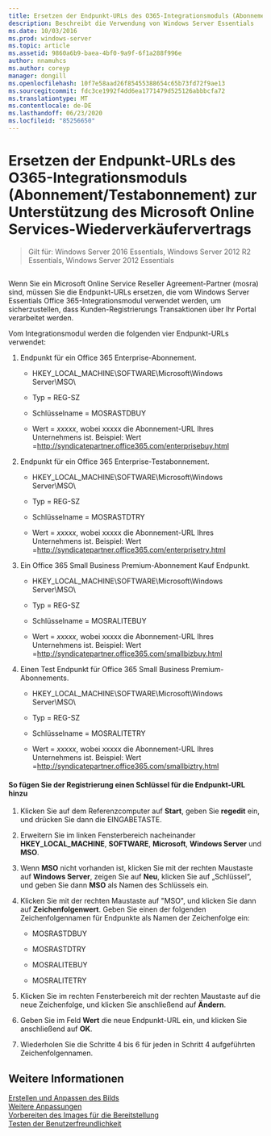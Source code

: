```yaml
---
title: Ersetzen der Endpunkt-URLs des O365-Integrationsmoduls (Abonnement/Testabonnement) zur Unterstützung des Microsoft Online Services-Wiederverkäufervertrags
description: Beschreibt die Verwendung von Windows Server Essentials
ms.date: 10/03/2016
ms.prod: windows-server
ms.topic: article
ms.assetid: 9860a6b9-baea-4bf0-9a9f-6f1a288f996e
author: nnamuhcs
ms.author: coreyp
manager: dongill
ms.openlocfilehash: 10f7e58aad26f85455388654c65b73fd72f9ae13
ms.sourcegitcommit: fdc3ce1992f4dd6ea1771479d525126abbbcfa72
ms.translationtype: MT
ms.contentlocale: de-DE
ms.lasthandoff: 06/23/2020
ms.locfileid: "85256650"
---
```

# <a name="replace-o365-integration-module-buy-try-endpoint-url-in-support-of-microsoft-online-service-reseller-agreement"></a>Ersetzen der Endpunkt-URLs des O365-Integrationsmoduls (Abonnement/Testabonnement) zur Unterstützung des Microsoft Online Services-Wiederverkäufervertrags

>Gilt für: Windows Server 2016 Essentials, Windows Server 2012 R2 Essentials, Windows Server 2012 Essentials

##  <a name="BKMK_O365"></a>   
 Wenn Sie ein Microsoft Online Service Reseller Agreement-Partner (mosra) sind, müssen Sie die Endpunkt-URLs ersetzen, die vom Windows Server Essentials Office 365-Integrationsmodul verwendet werden, um sicherzustellen, dass Kunden-Registrierungs Transaktionen über Ihr Portal verarbeitet werden.  
  
 Vom Integrationsmodul werden die folgenden vier Endpunkt-URLs verwendet:  
  
1.  Endpunkt für ein Office 365 Enterprise-Abonnement.  
  
    -   HKEY_LOCAL_MACHINE\SOFTWARE\Microsoft\Windows Server\MSO\  
  
    -   Typ = REG-SZ  
  
    -   Schlüsselname = MOSRASTDBUY  
  
    -   Wert = *xxxxx*, wobei xxxxx die Abonnement-URL Ihres Unternehmens ist. Beispiel: Wert =http://syndicatepartner.office365.com/enterprisebuy.html  
  
2.  Endpunkt für ein Office 365 Enterprise-Testabonnement.  
  
    -   HKEY_LOCAL_MACHINE\SOFTWARE\Microsoft\Windows Server\MSO\  
  
    -   Typ = REG-SZ  
  
    -   Schlüsselname = MOSRASTDTRY  
  
    -   Wert = *xxxxx*, wobei xxxxx die Abonnement-URL Ihres Unternehmens ist. Beispiel: Wert =http://syndicatepartner.office365.com/enterprisetry.html  
  
3.  Ein Office 365 Small Business Premium-Abonnement Kauf Endpunkt.  
  
    -   HKEY_LOCAL_MACHINE\SOFTWARE\Microsoft\Windows Server\MSO\  
  
    -   Typ = REG-SZ  
  
    -   Schlüsselname = MOSRALITEBUY  
  
    -   Wert = *xxxxx*, wobei xxxxx die Abonnement-URL Ihres Unternehmens ist. Beispiel: Wert =http://syndicatepartner.office365.com/smallbizbuy.html  
  
4.  Einen Test Endpunkt für Office 365 Small Business Premium-Abonnements.  
  
    -   HKEY_LOCAL_MACHINE\SOFTWARE\Microsoft\Windows Server\MSO\  
  
    -   Typ = REG-SZ  
  
    -   Schlüsselname = MOSRALITETRY  
  
    -   Wert = *xxxxx*, wobei xxxxx die Abonnement-URL Ihres Unternehmens ist. Beispiel: Wert =http://syndicatepartner.office365.com/smallbiztry.html  
  
#### <a name="to-add-an-endpoint-url-key-to-the-registry"></a>So fügen Sie der Registrierung einen Schlüssel für die Endpunkt-URL hinzu  
  
1.  Klicken Sie auf dem Referenzcomputer auf **Start**, geben Sie **regedit** ein, und drücken Sie dann die EINGABETASTE.  
  
2.  Erweitern Sie im linken Fensterbereich nacheinander **HKEY_LOCAL_MACHINE**, **SOFTWARE**, **Microsoft**, **Windows Server** und **MSO**.  
  
3.  Wenn **MSO** nicht vorhanden ist, klicken Sie mit der rechten Maustaste auf **Windows Server**, zeigen Sie auf **Neu**, klicken Sie auf „Schlüssel“, und geben Sie dann **MSO** als Namen des Schlüssels ein.  
  
4.  Klicken Sie mit der rechten Maustaste auf "MSO", und klicken Sie dann auf **Zeichenfolgenwert**. Geben Sie einen der folgenden Zeichenfolgennamen für Endpunkte als Namen der Zeichenfolge ein:  
  
    -   MOSRASTDBUY  
  
    -   MOSRASTDTRY  
  
    -   MOSRALITEBUY  
  
    -   MOSRALITETRY  
  
5.  Klicken Sie im rechten Fensterbereich mit der rechten Maustaste auf die neue Zeichenfolge, und klicken Sie anschließend auf **Ändern**.  
  
6.  Geben Sie im Feld **Wert** die neue Endpunkt-URL ein, und klicken Sie anschließend auf **OK**.  
  
7.  Wiederholen Sie die Schritte 4 bis 6 für jeden in Schritt 4 aufgeführten Zeichenfolgennamen.  
  
## <a name="see-also"></a>Weitere Informationen  

 [Erstellen und Anpassen des Bilds](Creating-and-Customizing-the-Image.md)   
 [Weitere Anpassungen](Additional-Customizations.md)   
 [Vorbereiten des Images für die Bereitstellung](Preparing-the-Image-for-Deployment.md)   
 [Testen der Benutzerfreundlichkeit](Testing-the-Customer-Experience.md)
 
